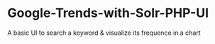 # Google-Trends-with-Solr-PHP-UI
A basic UI to search a keyword &amp; visualize its frequence in a chart
